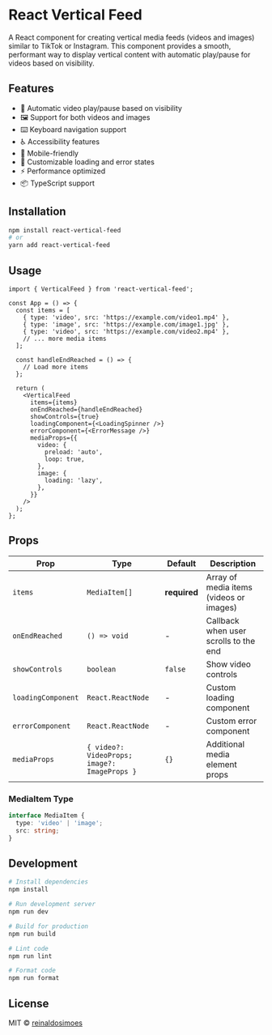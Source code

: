 # React Vertical Feed

A React component for creating vertical media feeds (videos and images) similar to TikTok or Instagram. This component provides a smooth, performant way to display vertical content with automatic play/pause for videos based on visibility.

## Features

- 🎥 Automatic video play/pause based on visibility
- 🖼️ Support for both videos and images
- ⌨️ Keyboard navigation support
- ♿️ Accessibility features
- 📱 Mobile-friendly
- 🎨 Customizable loading and error states
- ⚡️ Performance optimized
- 📦 TypeScript support

## Installation

```bash
npm install react-vertical-feed
# or
yarn add react-vertical-feed
```

## Usage

```tsx
import { VerticalFeed } from 'react-vertical-feed';

const App = () => {
  const items = [
    { type: 'video', src: 'https://example.com/video1.mp4' },
    { type: 'image', src: 'https://example.com/image1.jpg' },
    { type: 'video', src: 'https://example.com/video2.mp4' },
    // ... more media items
  ];

  const handleEndReached = () => {
    // Load more items
  };

  return (
    <VerticalFeed
      items={items}
      onEndReached={handleEndReached}
      showControls={true}
      loadingComponent={<LoadingSpinner />}
      errorComponent={<ErrorMessage />}
      mediaProps={{
        video: {
          preload: 'auto',
          loop: true,
        },
        image: {
          loading: 'lazy',
        },
      }}
    />
  );
};
```

## Props

| Prop               | Type                                         | Default      | Description                             |
| ------------------ | -------------------------------------------- | ------------ | --------------------------------------- |
| `items`            | `MediaItem[]`                                | **required** | Array of media items (videos or images) |
| `onEndReached`     | `() => void`                                 | -            | Callback when user scrolls to the end   |
| `showControls`     | `boolean`                                    | `false`      | Show video controls                     |
| `loadingComponent` | `React.ReactNode`                            | -            | Custom loading component                |
| `errorComponent`   | `React.ReactNode`                            | -            | Custom error component                  |
| `mediaProps`       | `{ video?: VideoProps; image?: ImageProps }` | `{}`         | Additional media element props          |

### MediaItem Type

```typescript
interface MediaItem {
  type: 'video' | 'image';
  src: string;
}
```

## Development

```bash
# Install dependencies
npm install

# Run development server
npm run dev

# Build for production
npm run build

# Lint code
npm run lint

# Format code
npm run format
```

## License

MIT © [reinaldosimoes](https://github.com/reinaldosimoes)
